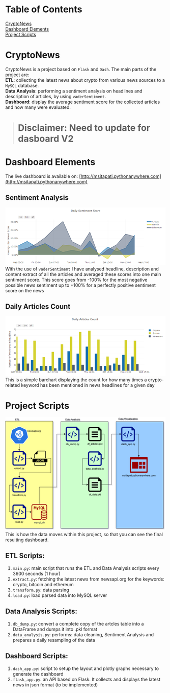 # Table of Contents
[CryptoNews](#cryptonews) <br>
[Dashboard Elements](#dashboard-elements) <br>
[Project Scripts](#project-scripts) <br>

# CryptoNews
CryptoNews is a project based on `Flask` and `Dash`. The main parts of the project are: <br>
**ETL**: collecting the latest news about crypto from various news sources to a `MySQL` database. <br>
**Data Analysis**: performing a sentiment analysis on headlines and description of articles, by using `vaderSentiment`. <br>
**Dashboard**: display the average sentiment score for the collected articles and how many were evaluated.

> # Disclaimer: Need to update for dasboard V2
# Dashboard Elements
The live dashboard is available on: [http://msitapati.pythonanywhere.com](http://msitapati.pythonanywhere.com) 
## Sentiment Analysis
![avg_scores.png](avg_scores.png) <br>
With the use of `vaderSentiment` I have analysed headline, description and content extract of all the articles and averaged these scores into one main sentiment score. This score goes from -100% for the most negative possible news sentiment up to +100% for a perfectly positive sentiment score on the news

## Daily Articles Count
![articles_count.png](articles_count.png) <br>
This is a simple barchart displaying the count for how many times a crypto-related keyword has been mentioned in news headlines for a given day

# Project Scripts
![crypto_news.png](crypto_news.png) <br>
This is how the data moves within this project, so that you can see the final resulting dashboard.

## ETL Scripts:
1) `main.py`: main script that runs the ETL and Data Analysis scripts every 3600 seconds (1 hour)
2) `extract.py`: fetching the latest news from newsapi.org for the keywords: crypto, bitcoin and ethereum <br>
3) `transform.py`: data parsing <br>
4) `load.py`: load parsed data into MySQL server <br>

## Data Analysis Scripts:
1) `db_dump.py`: convert a complete copy of the artcles table into a DataFrame and dumps it into .pkl format <br>
2) `data_analysis.py`: performs: data cleaning, Sentiment Analysis and prepares a daily resampling of the data <br>

## Dashboard Scripts:
1) `dash_app.py`: script to setup the layout and plotly graphs necessary to generate the dashboard <br>
2) `flask_app.py`: an API based on Flask. It collects and displays the latest news in json format (to be implemented) <br>
